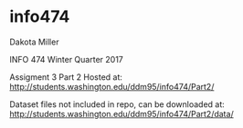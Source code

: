 # info474

Dakota Miller

INFO 474 Winter Quarter 2017

Assigment 3 Part 2 Hosted at: http://students.washington.edu/ddm95/info474/Part2/

Dataset files not included in repo, can be downloaded at: http://students.washington.edu/ddm95/info474/Part2/data/
